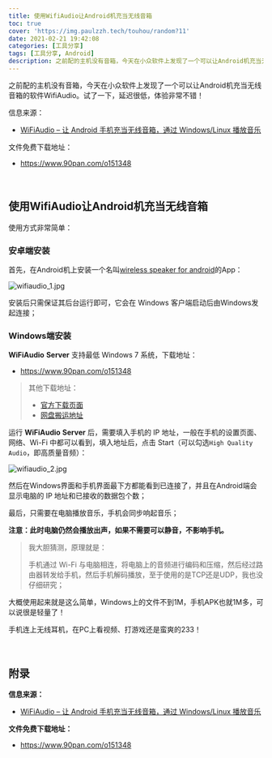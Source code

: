 ```yaml
---
title: 使用WifiAudio让Android机充当无线音箱
toc: true
cover: 'https://img.paulzzh.tech/touhou/random?11'
date: 2021-02-21 19:42:08
categories: [工具分享]
tags: [工具分享, Android]
description: 之前配的主机没有音箱，今天在小众软件上发现了一个可以让Android机充当无线音箱的软件WifiAudio。试了一下，延迟很低，体验非常不错！
---
```


之前配的主机没有音箱，今天在小众软件上发现了一个可以让Android机充当无线音箱的软件WifiAudio。试了一下，延迟很低，体验非常不错！

信息来源：

-   [WiFiAudio – 让 Android 手机充当无线音箱，通过 Windows/Linux 播放音乐](https://www.appinn.com/wifiaudio-for-android-and-windows/)

文件免费下载地址：

-   https://www.90pan.com/o151348

<br/>

<!--more-->

## **使用WifiAudio让Android机充当无线音箱**

使用方式非常简单：

### **安卓端安装**

首先，在Android机上安装一个名叫[wireless speaker for android](https://d.appinn.com/wireless-speaker-for-android/)的App：

![wifiaudio_1.jpg](https://cdn.jsdelivr.net/gh/jasonkayzk/blog_static@master/images/wifiaudio_1.jpg)

安装后只需保证其后台运行即可，它会在 Windows 客户端启动后由Windows发起连接；

### **Windows端安装**

**WiFiAudio** **Server** 支持最低 Windows 7 系统，下载地址：

-   https://www.90pan.com/o151348

>   其他下载地址：
>
>   -   [官方下载页面](https://wifiaudio.boards.net/thread/2/wifiaudio-support-links-download-application)
>   -   [网盘搬运地址](https://590m.com/f/15690961-482999164-293391)

运行 **WiFiAudio** **Server** 后，需要填入手机的 IP 地址，一般在手机的设置页面、网络、Wi-Fi 中都可以看到，填入地址后，点击 Start（可以勾选`High Quality Audio`，即高质量音频）：

![wifiaudio_2.jpg](https://cdn.jsdelivr.net/gh/jasonkayzk/blog_static@master/images/wifiaudio_2.jpg)

然后在Windows界面和手机界面最下方都能看到已连接了，并且在Android端会显示电脑的 IP 地址和已接收的数据包个数；

最后，只需要在电脑播放音乐，手机会同步响起音乐；

**注意：此时电脑仍然会播放出声，如果不需要可以静音，不影响手机。**

>   我大胆猜测，原理就是：
>
>   手机通过 Wi-Fi 与电脑相连，将电脑上的音频进行编码和压缩，然后经过路由器转发给手机，然后手机解码播放，至于使用的是TCP还是UDP，我也没仔细研究；

大概使用起来就是这么简单，Windows上的文件不到1M，手机APK也就1M多，可以说很是轻量了！

手机连上无线耳机，在PC上看视频、打游戏还是蛮爽的233！

<br/>

## **附录**

**信息来源：**

-   [WiFiAudio – 让 Android 手机充当无线音箱，通过 Windows/Linux 播放音乐](https://www.appinn.com/wifiaudio-for-android-and-windows/)

**文件免费下载地址：**

-   https://www.90pan.com/o151348

<br/>